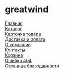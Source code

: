 # greatwind

<a href="https://evox1994.github.io/greatwind/">Главная</a><br>
<a href="https://evox1994.github.io/greatwind/catalog">Каталог</a><br>
<a href="https://evox1994.github.io/greatwind/product">Карточка товара</a><br>
<a href="https://evox1994.github.io/greatwind/delivery-and-payment">Доставка и оплата</a><br>
<a href="https://evox1994.github.io/greatwind/about">О компании</a><br>
<a href="https://evox1994.github.io/greatwind/contacts">Контакты</a><br>
<a href="https://evox1994.github.io/greatwind/cart">Корзина</a><br>
<a href="https://evox1994.github.io/greatwind/error">Ошибка 404</a><br>
<a href="https://evox1994.github.io/greatwind/thanks">Страница благодарности</a>
